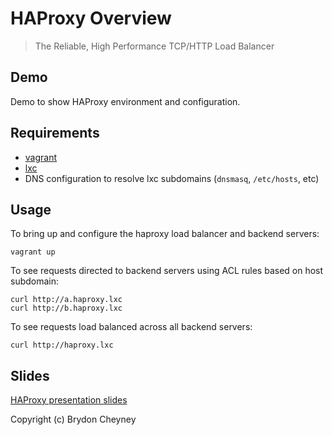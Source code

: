 # HAProxy Overview

> The Reliable, High Performance TCP/HTTP Load Balancer

## Demo

Demo to show HAProxy environment and configuration.

## Requirements

- [vagrant](https://www.vagrantup.com/)
- [lxc](https://linuxcontainers.org/)
- DNS configuration to resolve lxc subdomains (`dnsmasq`, `/etc/hosts`, etc)

## Usage

To bring up and configure the haproxy load balancer and backend servers:

    vagrant up

To see requests directed to backend servers using ACL rules based on host subdomain:

    curl http://a.haproxy.lxc
    curl http://b.haproxy.lxc

To see requests load balanced across all backend servers:

    curl http://haproxy.lxc

## Slides

[HAProxy presentation slides](https://slides.com/brydon/haproxy)

Copyright (c) Brydon Cheyney
